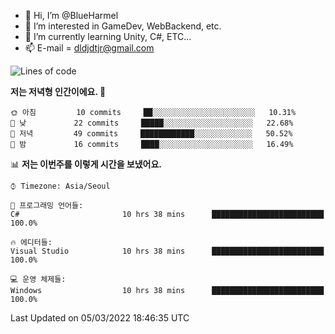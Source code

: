 - 👋 Hi, I’m @BlueHarmel
- 👀 I’m interested in GameDev, WebBackend, etc.
- 🌱 I’m currently learning Unity, C#, ETC...
- 📫 E-mail = dldjdtjr@gmail.com
  <!--START_SECTION:waka-->
![Lines of code](https://img.shields.io/badge/%EC%A0%80%EB%8A%94%20%EC%97%AC%ED%83%9C%EA%B9%8C%EC%A7%80%20--738%20Thousand%20%EC%A4%84%EC%9D%98%20%EC%BD%94%EB%93%9C%EB%A5%BC%20%EC%9E%91%EC%84%B1%ED%96%88%EC%96%B4%EC%9A%94.-blue)

**저는 저녁형 인간이에요. 🦉** 

```text
🌞 아침         10 commits     ██░░░░░░░░░░░░░░░░░░░░░░░   10.31% 
🌆 낮　         22 commits     █████░░░░░░░░░░░░░░░░░░░░   22.68% 
🌃 저녁         49 commits     ████████████░░░░░░░░░░░░░   50.52% 
🌙 밤　         16 commits     ████░░░░░░░░░░░░░░░░░░░░░   16.49%

```


📊 **저는 이번주를 이렇게 시간을 보냈어요.** 

```text
⌚︎ Timezone: Asia/Seoul

💬 프로그래밍 언어들: 
C#                       10 hrs 38 mins      █████████████████████████   100.0%

🔥 에디터들: 
Visual Studio            10 hrs 38 mins      █████████████████████████   100.0%

💻 운영 체제들: 
Windows                  10 hrs 38 mins      █████████████████████████   100.0%

```


 Last Updated on 05/03/2022 18:46:35 UTC
<!--END_SECTION:waka-->
<!---
BlueHarmel/BlueHarmel is a ✨ special ✨ repository because its `README.md` (this file) appears on your GitHub profile.
You can click the Preview link to take a look at your changes.
--->

